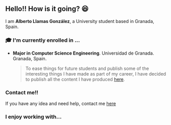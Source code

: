 ## Hello!! How is it going? 😆

I am **Alberto Llamas González**, a University student based in Granada, Spain. 

### 🎓 I'm currently enrolled in ...

* **Major in Computer Science Engineering**. Universidad de Granada. Granada, Spain.
  
  > To ease things for future students and publish some of the interesting things I have made as part of my career, I have decided to publish all the content I have produced [here](https://github.com/albertollamass/INFORMATICA).

### Contact me!! 

If you have any idea and need help, contact me [here](mailto:alberto.ll.go@gmail.com)

### I enjoy working with...


